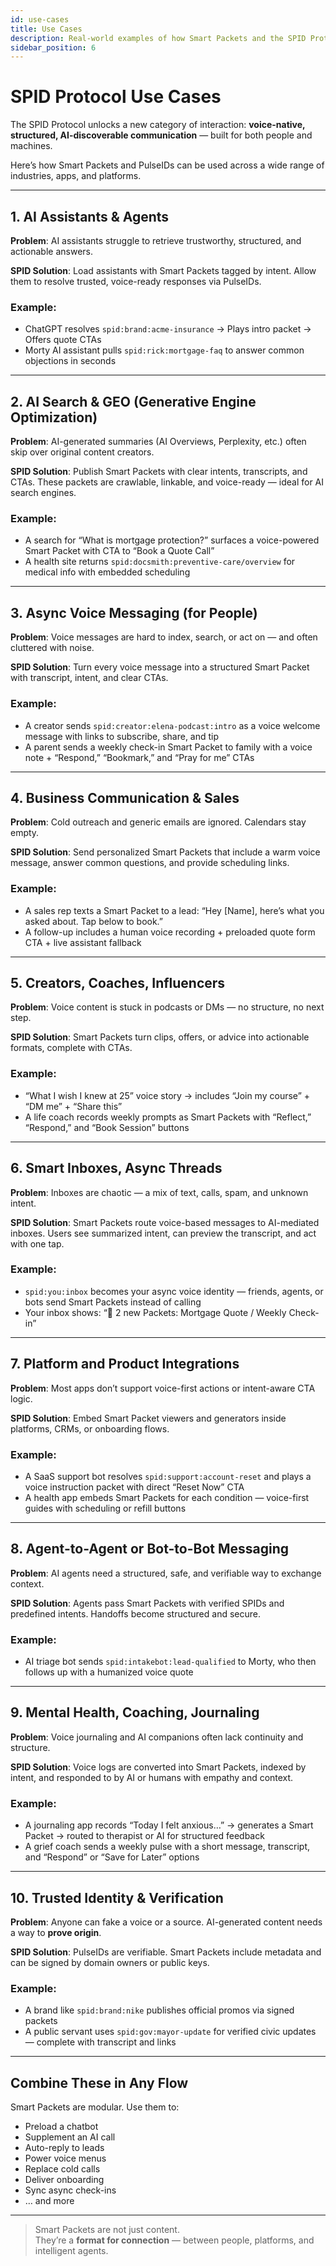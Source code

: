 ```yaml
---
id: use-cases
title: Use Cases
description: Real-world examples of how Smart Packets and the SPID Protocol are used across AI, business, voice, and identity applications.
sidebar_position: 6
---
```


# SPID Protocol Use Cases

The SPID Protocol unlocks a new category of interaction: **voice-native, structured, AI-discoverable communication** — built for both people and machines.

Here’s how Smart Packets and PulseIDs can be used across a wide range of industries, apps, and platforms.

---

## 1. AI Assistants & Agents

**Problem**: AI assistants struggle to retrieve trustworthy, structured, and actionable answers.

**SPID Solution**: Load assistants with Smart Packets tagged by intent. Allow them to resolve trusted, voice-ready responses via PulseIDs.

### Example:
- ChatGPT resolves `spid:brand:acme-insurance` → Plays intro packet → Offers quote CTAs
- Morty AI assistant pulls `spid:rick:mortgage-faq` to answer common objections in seconds

---

## 2. AI Search & GEO (Generative Engine Optimization)

**Problem**: AI-generated summaries (AI Overviews, Perplexity, etc.) often skip over original content creators.

**SPID Solution**: Publish Smart Packets with clear intents, transcripts, and CTAs. These packets are crawlable, linkable, and voice-ready — ideal for AI search engines.

### Example:
- A search for “What is mortgage protection?” surfaces a voice-powered Smart Packet with CTA to “Book a Quote Call”
- A health site returns `spid:docsmith:preventive-care/overview` for medical info with embedded scheduling

---

## 3. Async Voice Messaging (for People)

**Problem**: Voice messages are hard to index, search, or act on — and often cluttered with noise.

**SPID Solution**: Turn every voice message into a structured Smart Packet with transcript, intent, and clear CTAs.

### Example:
- A creator sends `spid:creator:elena-podcast:intro` as a voice welcome message with links to subscribe, share, and tip
- A parent sends a weekly check-in Smart Packet to family with a voice note + “Respond,” “Bookmark,” and “Pray for me” CTAs

---

## 4. Business Communication & Sales

**Problem**: Cold outreach and generic emails are ignored. Calendars stay empty.

**SPID Solution**: Send personalized Smart Packets that include a warm voice message, answer common questions, and provide scheduling links.

### Example:
- A sales rep texts a Smart Packet to a lead: “Hey [Name], here’s what you asked about. Tap below to book.”
- A follow-up includes a human voice recording + preloaded quote form CTA + live assistant fallback

---

## 5. Creators, Coaches, Influencers

**Problem**: Voice content is stuck in podcasts or DMs — no structure, no next step.

**SPID Solution**: Smart Packets turn clips, offers, or advice into actionable formats, complete with CTAs.

### Example:
- “What I wish I knew at 25” voice story → includes “Join my course” + “DM me” + “Share this”
- A life coach records weekly prompts as Smart Packets with “Reflect,” “Respond,” and “Book Session” buttons

---

## 6. Smart Inboxes, Async Threads

**Problem**: Inboxes are chaotic — a mix of text, calls, spam, and unknown intent.

**SPID Solution**: Smart Packets route voice-based messages to AI-mediated inboxes. Users see summarized intent, can preview the transcript, and act with one tap.

### Example:
- `spid:you:inbox` becomes your async voice identity — friends, agents, or bots send Smart Packets instead of calling
- Your inbox shows: “📨 2 new Packets: Mortgage Quote / Weekly Check-in”

---

## 7. Platform and Product Integrations

**Problem**: Most apps don’t support voice-first actions or intent-aware CTA logic.

**SPID Solution**: Embed Smart Packet viewers and generators inside platforms, CRMs, or onboarding flows.

### Example:
- A SaaS support bot resolves `spid:support:account-reset` and plays a voice instruction packet with direct “Reset Now” CTA
- A health app embeds Smart Packets for each condition — voice-first guides with scheduling or refill buttons

---

## 8. Agent-to-Agent or Bot-to-Bot Messaging

**Problem**: AI agents need a structured, safe, and verifiable way to exchange context.

**SPID Solution**: Agents pass Smart Packets with verified SPIDs and predefined intents. Handoffs become structured and secure.

### Example:
- AI triage bot sends `spid:intakebot:lead-qualified` to Morty, who then follows up with a humanized voice quote

---

## 9. Mental Health, Coaching, Journaling

**Problem**: Voice journaling and AI companions often lack continuity and structure.

**SPID Solution**: Voice logs are converted into Smart Packets, indexed by intent, and responded to by AI or humans with empathy and context.

### Example:
- A journaling app records “Today I felt anxious…” → generates a Smart Packet → routed to therapist or AI for structured feedback
- A grief coach sends a weekly pulse with a short message, transcript, and “Respond” or “Save for Later” options

---

## 10. Trusted Identity & Verification

**Problem**: Anyone can fake a voice or a source. AI-generated content needs a way to **prove origin**.

**SPID Solution**: PulseIDs are verifiable. Smart Packets include metadata and can be signed by domain owners or public keys.

### Example:
- A brand like `spid:brand:nike` publishes official promos via signed packets
- A public servant uses `spid:gov:mayor-update` for verified civic updates — complete with transcript and links

---

## Combine These in Any Flow

Smart Packets are modular. Use them to:

- Preload a chatbot
- Supplement an AI call
- Auto-reply to leads
- Power voice menus
- Replace cold calls
- Deliver onboarding
- Sync async check-ins
- … and more

---

> Smart Packets are not just content.  
> They’re a **format for connection** — between people, platforms, and intelligent agents.

